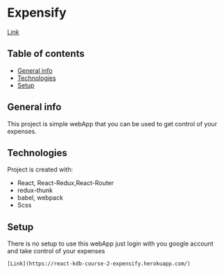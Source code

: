 # Expensify

[Link](https://react-kdb-course-2-expensify.herokuapp.com/)

## Table of contents
* [General info](#general-info)
* [Technologies](#technologies)
* [Setup](#setup)

## General info
This project is simple webApp that you can be used to get control of your expenses.
	
## Technologies
Project is created with:
* React, React-Redux,React-Router 
* redux-thunk
* babel, webpack
* Scss
	
## Setup
There is no setup to use this webApp just login with you google account and take control of your expenses

```
[Link](https://react-kdb-course-2-expensify.herokuapp.com/)

```
